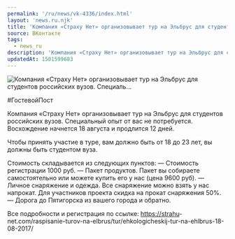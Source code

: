 ```yaml
---
permalink: '/ru/news/vk-4336/index.html'
layout: 'news.ru.njk'
title: 'Компания «Страху Нет» организовывает тур на Эльбрус для студентов российских вузов. Специаль'
source: ВКонтакте
tags:
  - news_ru
description: 'Компания «Страху Нет» организовывает тур на Эльбрус для студентов российских вузов. Специаль…'
updatedAt: 1501599683
---
```

![Компания «Страху Нет» организовывает тур на Эльбрус для студентов российских вузов. Специаль…](https://sun9-51.userapi.com/impf/c637227/v637227057/6c27d/TK9xBlr0LVI.jpg?size=1280x800&quality=96&sign=015169740edc3012f41f5cf9fd2e7f4b&c_uniq_tag=khhZXi5BFY9O-38go1DD-3Hw2wuU2a9_PaR5k2tGtkI&type=album)

#ГостевойПост

Компания «Страху Нет» организовывает тур на Эльбрус для студентов российских вузов. Специальный опыт от вас не потребуется. Восхождение начнется 18 августа и продлится 12 дней.

Чтобы принять участие в туре, вам должно быть от 18 до 23 лет, вы должны быть студентом вуза.

Стоимость складывается из следующих пунктов:
— Стоимость регистрации 1000 руб.
— Пакет продуктов. Пакет вы собираете самостоятельно или можете купить его у нас (цена 9600 руб).
— Личное снаряжение и одежда. Все снаряжение можно взять у нас напрокат. Для участников проекта скидка на прокат снаряжения 50%.
— Дорога до Пятигорска из вашего города и обратно.

Все подробности и регистрация по ссылке: [https://strahu](https://strahu)-net.com/raspisanie-turov-na-elbrus/tur/ehkologicheskij-tur-na-ehlbrus-18-08-2017/
